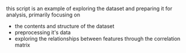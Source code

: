 this script is an example of exploring the dataset and preparing it for analysis, primarily focusing on

- the contents and structure of the dataset
- preprocessing it's data
- exploring the relationships between features through the correlation matrix
